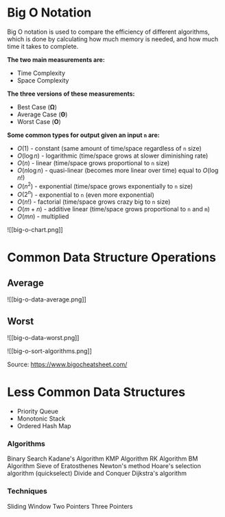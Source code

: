 # Big O Notation

Big O notation is used to compare the efficiency of different algorithms, which is done by calculating how much memory is needed, and how much time it takes to complete.

**The two main measurements are:**
- Time Complexity
- Space Complexity

**The three versions of these measurements:**
- Best Case (**Ω**)
- Average Case (**Θ**)
- Worst Case (**O**)

**Some common types for output given an input `n` are:**
- $O(1)$ - constant (same amount of time/space regardless of `n` size)
- $O(\log n)$ - logarithmic (time/space grows at slower diminishing rate)
- $O(n)$ - linear (time/space grows proportional to `n` size)
- $O(n \log n)$ - quasi-linear (becomes more linear over time) equal to $O(\log n!)$
- $O(n^2)$ - exponential (time/space grows exponentially to `n` size)
- $O(2^n)$ - exponential to `n` (even more exponential)
- $O(n!)$ - factorial (time/space grows crazy big to `n` size)
- $O(m+n)$ - additive linear (time/space grows proportional to `n` and `m`)
- $O(mn)$ - multiplied

![[big-o-chart.png]]

# Common Data Structure Operations

## Average

![[big-o-data-average.png]]

## Worst

![[big-o-data-worst.png]]


![[big-o-sort-algorithms.png]]

Source: https://www.bigocheatsheet.com/

# Less Common Data Structures

- Priority Queue
- Monotonic Stack
- Ordered Hash Map

### Algorithms
Binary Search
Kadane's Algorithm
KMP Algorithm
RK Algorithm
BM Algorithm
Sieve of Eratosthenes
Newton's method
Hoare's selection algorithm (quickselect)
Divide and Conquer
Dijkstra's algorithm

### Techniques
Sliding Window
Two Pointers
Three Pointers